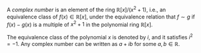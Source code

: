 A *complex number* is an element of the ring $\mathbb{R}[x]/(x^2+1)$, i.e., an equivalence class of $f(x) \in \mathbb{R}[x]$, under the equivalence relation that $f\sim g$ if $f(x)-g(x)$ is a multiple of $x^2+1$ in the polynomial ring $\mathbb{R}[x]$.

The equivalence class of the polynomial $x$ is denoted by $i$, and it satisfies $i^2=-1$. Any complex number can be written as $a+ib$ for some $a, b \in \mathbb{R}$.
